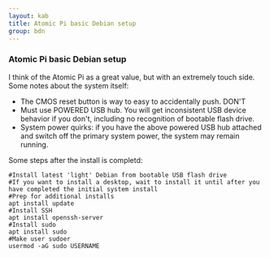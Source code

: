 ```yaml
---
layout: kab
title: Atomic Pi basic Debian setup
group: bdn
---
```

### Atomic Pi basic Debian setup

I think of the Atomic Pi as a great value, but with an extremely touch side. Some notes about the system itself:
- The CMOS reset button is way to easy to accidentally push. DON'T
- Must use POWERED USB hub. You will get inconsistent USB device behavior if you don't, including no recognition of bootable flash drive.
- System power quirks: if you have the above powered USB hub attached and switch off the primary system power, the system may remain running.


Some steps after the install is completd:
```
#Install latest 'light' Debian from bootable USB flash drive
#If you want to install a desktop, wait to install it until after you have completed the initial system install
#Prep for additional installs
apt install update
#Install SSH
apt install openssh-server
#Install sudo
apt install sudo
#Make user sudoer
usermod -aG sudo USERNAME

```
